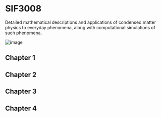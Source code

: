# SIF3008

Detailed mathematical descriptions and applications of condensed matter physics to everyday phenomena, along with computational simulations of such phenomena.

![image](https://github.com/user-attachments/assets/2d84094f-8637-4bcf-bd4b-1f722f34440d)

## Chapter 1


## Chapter 2


## Chapter 3

## Chapter 4
